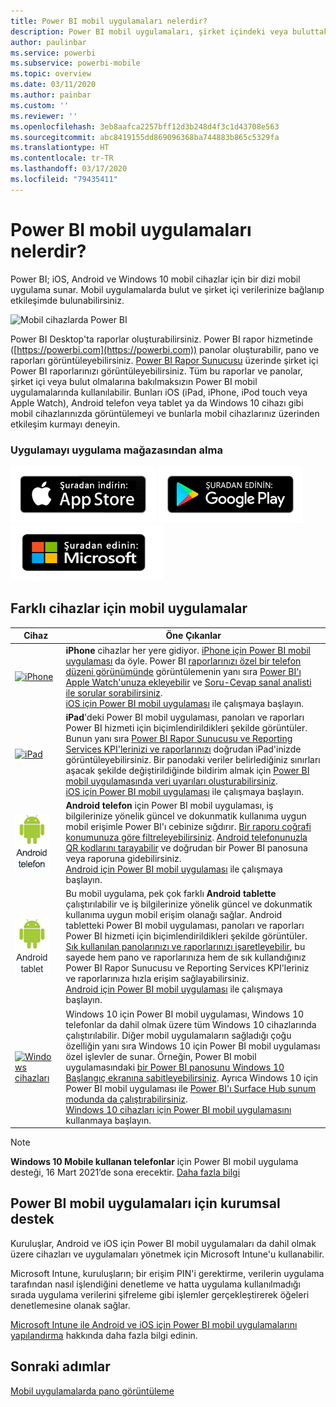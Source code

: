 ```yaml
---
title: Power BI mobil uygulamaları nelerdir?
description: Power BI mobil uygulamaları, şirket içindeki veya buluttaki verilerinize her zaman bağlı kalmanıza olanak sağlar. Power BI panolarını ve raporlarını mobil cihazınızda görüntüleyin.
author: paulinbar
ms.service: powerbi
ms.subservice: powerbi-mobile
ms.topic: overview
ms.date: 03/11/2020
ms.author: painbar
ms.custom: ''
ms.reviewer: ''
ms.openlocfilehash: 3eb8aafca2257bff12d3b248d4f3c1d43708e563
ms.sourcegitcommit: abc8419155dd869096368ba744883b865c5329fa
ms.translationtype: HT
ms.contentlocale: tr-TR
ms.lasthandoff: 03/17/2020
ms.locfileid: "79435411"
---
```

# <a name="what-are-the-power-bi-mobile-apps"></a>Power BI mobil uygulamaları nelerdir?
Power BI; iOS, Android ve Windows 10 mobil cihazlar için bir dizi mobil uygulama sunar. Mobil uygulamalarda bulut ve şirket içi verilerinize bağlanıp etkileşimde bulunabilirsiniz. 

![Mobil cihazlarda Power BI](./media/mobile-apps-for-mobile-devices/power-bi-mobile-apps-all-up.png)

Power BI Desktop'ta raporlar oluşturabilirsiniz. Power BI rapor hizmetinde ([https://powerbi.com](https://powerbi.com)) panolar oluşturabilir, pano ve raporları görüntüleyebilirsiniz. [Power BI Rapor Sunucusu](../../report-server/get-started.md) üzerinde şirket içi Power BI raporlarınızı görüntüleyebilirsiniz. Tüm bu raporlar ve panolar, şirket içi veya bulut olmalarına bakılmaksızın Power BI mobil uygulamalarında kullanılabilir. Bunları iOS (iPad, iPhone, iPod touch veya Apple Watch), Android telefon veya tablet ya da Windows 10 cihazı gibi mobil cihazlarınızda görüntülemeyi ve bunlarla mobil cihazlarınız üzerinden etkileşim kurmayı deneyin.

### <a name="get-the-app-from-the-application-store"></a>Uygulamayı uygulama mağazasından alma 

[![App Store'da Power BI'a gitme](./media/mobile-apps-for-mobile-devices/mobile-apps-app-store.png)](https://go.microsoft.com/fwlink/?LinkId=526218&clcid=0x409) [![Google Play'de Power BI'a gitme](./media/mobile-apps-for-mobile-devices/mobile-apps-google-play.png)](https://go.microsoft.com/fwlink/?LinkId=544867&clcid=0x409) [![Windows Store'da Power BI'a gitme](./media/mobile-apps-for-mobile-devices/mobile-apps-windows-store.png)](https://go.microsoft.com/fwlink/?LinkId=526478&clcid=0x409)

## <a name="mobile-apps-for-different-devices"></a>Farklı cihazlar için mobil uygulamalar

| **Cihaz** | **Öne Çıkanlar** |
| --- | --- |
| [![iPhone](./media/mobile-apps-for-mobile-devices/iphone-logo-50-px.png)](mobile-iphone-app-get-started.md) |**iPhone** cihazlar her yere gidiyor. [iPhone için Power BI mobil uygulaması](mobile-iphone-app-get-started.md) da öyle. Power BI [raporlarınızı özel bir telefon düzeni görünümünde](mobile-apps-view-phone-report.md) görüntülemenin yanı sıra [Power BI'ı Apple Watch'unuza ekleyebilir](mobile-apple-watch.md) ve [Soru-Cevap sanal analisti ile sorular sorabilirsiniz](mobile-apps-ios-qna.md). <br/>[iOS için Power BI mobil uygulaması](mobile-iphone-app-get-started.md) ile çalışmaya başlayın. |
| [![iPad](./media/mobile-apps-for-mobile-devices/ipad-logo-50-px.png)](mobile-iphone-app-get-started.md) |**iPad**'deki Power BI mobil uygulaması, panoları ve raporları Power BI hizmeti için biçimlendirildikleri şekilde görüntüler. Bunun yanı sıra [Power BI Rapor Sunucusu ve Reporting Services KPI'lerinizi ve raporlarınızı](mobile-app-ssrs-kpis-mobile-on-premises-reports.md) doğrudan iPad'inizde görüntüleyebilirsiniz. Bir panodaki veriler belirlediğiniz sınırları aşacak şekilde değiştirildiğinde bildirim almak için [Power BI mobil uygulamasında veri uyarıları oluşturabilirsiniz](mobile-set-data-alerts-in-the-mobile-apps.md). <br/>[iOS için Power BI mobil uygulaması](mobile-iphone-app-get-started.md) ile çalışmaya başlayın. |
| [![Android telefon](media/mobile-apps-for-mobile-devices/android-phone-logo-50-px.png)](mobile-android-app-get-started.md) |**Android telefon** için Power BI mobil uygulaması, iş bilgilerinize yönelik güncel ve dokunmatik kullanıma uygun mobil erişimle Power BI'ı cebinize sığdırır. [Bir raporu coğrafi konumunuza göre filtreleyebilirsiniz](mobile-apps-geographic-filtering.md). [Android telefonunuzla QR kodlarını tarayabilir](mobile-apps-qr-code.md) ve doğrudan bir Power BI panosuna veya raporuna gidebilirsiniz. <br/>[Android için Power BI mobil uygulaması](mobile-android-app-get-started.md) ile çalışmaya başlayın. |
| [![Android tablet](./media/mobile-apps-for-mobile-devices/android-tablet-logo-50-px.png)](mobile-android-app-get-started.md) |Bu mobil uygulama, pek çok farklı **Android tablette** çalıştırılabilir ve iş bilgilerinize yönelik güncel ve dokunmatik kullanıma uygun mobil erişim olanağı sağlar. Android tabletteki Power BI mobil uygulaması, panoları ve raporları Power BI hizmeti için biçimlendirildikleri şekilde görüntüler. [Sık kullanılan panolarınızı ve raporlarınızı işaretleyebilir](mobile-apps-favorites.md), bu sayede hem pano ve raporlarınıza hem de sık kullandığınız Power BI Rapor Sunucusu ve Reporting Services KPI'leriniz ve raporlarınıza hızla erişim sağlayabilirsiniz. <br/>[Android için Power BI mobil uygulaması](mobile-android-app-get-started.md) ile çalışmaya başlayın. |
| [![Windows cihazları](./media/mobile-apps-for-mobile-devices/win-10-logo-50-px.png)](../../desktop-getting-started.md) |Windows 10 için Power BI mobil uygulaması, Windows 10 telefonlar da dahil olmak üzere tüm Windows 10 cihazlarında çalıştırılabilir. Diğer mobil uygulamaların sağladığı çoğu özelliğin yanı sıra Windows 10 için Power BI mobil uygulaması özel işlevler de sunar. Örneğin, Power BI mobil uygulamasındaki [bir Power BI panosunu Windows 10 Başlangıç ekranına sabitleyebilirsiniz](mobile-pin-dashboard-start-screen-windows-10-phone-app.md). Ayrıca Windows 10 için Power BI mobil uygulaması ile [Power BI'ı Surface Hub sunum modunda da çalıştırabilirsiniz](mobile-windows-10-app-presentation-mode.md). <br/>[Windows 10 cihazları için Power BI mobil uygulamasını](mobile-windows-10-phone-app-get-started.md) kullanmaya başlayın. |||

>[!NOTE]
>**Windows 10 Mobile kullanan telefonlar** için Power BI mobil uygulama desteği, 16 Mart 2021’de sona erecektir. [Daha fazla bilgi](https://go.microsoft.com/fwlink/?linkid=2121400)

## <a name="enterprise-support-for-the-power-bi-mobile-apps"></a>Power BI mobil uygulamaları için kurumsal destek
Kuruluşlar, Android ve iOS için Power BI mobil uygulamaları da dahil olmak üzere cihazları ve uygulamaları yönetmek için Microsoft Intune'u kullanabilir.

Microsoft Intune, kuruluşların; bir erişim PIN'i gerektirme, verilerin uygulama tarafından nasıl işlendiğini denetleme ve hatta uygulama kullanılmadığı sırada uygulama verilerini şifreleme gibi işlemler gerçekleştirerek öğeleri denetlemesine olanak sağlar.

[Microsoft Intune ile Android ve iOS için Power BI mobil uygulamalarını yapılandırma](../../service-admin-mobile-intune.md) hakkında daha fazla bilgi edinin. 

## <a name="next-steps"></a>Sonraki adımlar
[Mobil uygulamalarda pano görüntüleme](mobile-apps-quickstart-view-dashboard-report.md)


